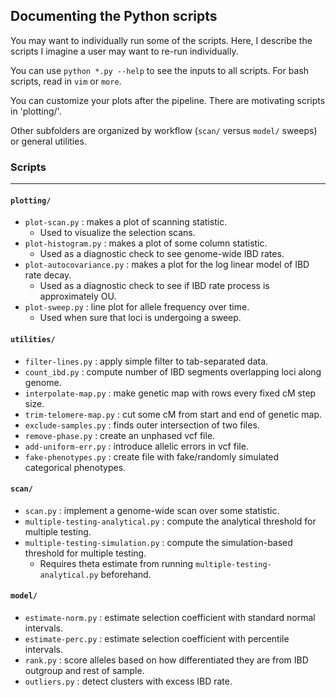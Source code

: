 ## Documenting the Python scripts

You may want to individually run some of the scripts. Here, I describe the scripts I imagine a user may want to re-run individually.

You can use `python *.py --help` to see the inputs to all scripts. For bash scripts, read in `vim` or `more`.

You can customize your plots after the pipeline. There are motivating scripts in 'plotting/'.

Other subfolders are organized by workflow (`scan/` versus `model/` sweeps) or general utilities.

### Scripts
---

#### `plotting/`
- `plot-scan.py` : makes a plot of scanning statistic.
    - Used to visualize the selection scans.
- `plot-histogram.py` : makes a plot of some column statistic.
    - Used as a diagnostic check to see genome-wide IBD rates.
- `plot-autocovariance.py` : makes a plot for the log linear model of IBD rate decay.
    - Used as a diagnostic check to see if IBD rate process is approximately OU.
- `plot-sweep.py` : line plot for allele frequency over time.
    - Used when sure that loci is undergoing a sweep.

#### `utilities/`
- `filter-lines.py` : apply simple filter to tab-separated data.
- `count_ibd.py` : compute number of IBD segments overlapping loci along genome.
- `interpolate-map.py` : make genetic map with rows every fixed cM step size.
- `trim-telomere-map.py` : cut some cM from start and end of genetic map.
- `exclude-samples.py` : finds outer intersection of two files.
- `remove-phase.py` : create an unphased vcf file.
- `add-uniform-err.py` : introduce allelic errors in vcf file.
- `fake-phenotypes.py` : create file with fake/randomly simulated categorical phenotypes.

#### `scan/`
- `scan.py` : implement a genome-wide scan over some statistic.
- `multiple-testing-analytical.py` : compute the analytical threshold for multiple testing.
- `multiple-testing-simulation.py` : compute the simulation-based threshold for multiple testing.
    - Requires theta estimate from running `multiple-testing-analytical.py` beforehand.

#### `model/`
- `estimate-norm.py` : estimate selection coefficient with standard normal intervals.
- `estimate-perc.py` : estimate selection coefficient with percentile intervals.
- `rank.py` : score alleles based on how differentiated they are from IBD outgroup and rest of sample.
- `outliers.py` : detect clusters with excess IBD rate.




